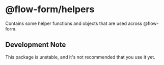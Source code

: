 # @flow-form/helpers

Contains some helper functions and objects that are used across @flow-form.

## Development Note

This package is unstable, and it's not recommended that you use it yet.
